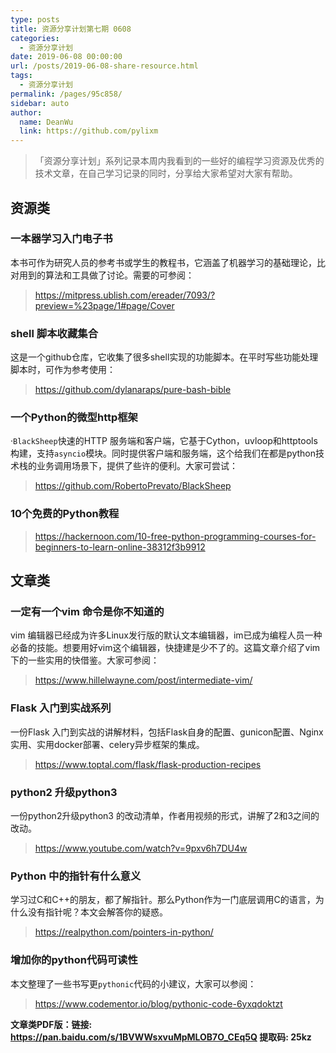 ```yaml
---
type: posts
title: 资源分享计划第七期 0608
categories: 
  - 资源分享计划
date: 2019-06-08 00:00:00
url: /posts/2019-06-08-share-resource.html
tags: 
  - 资源分享计划
permalink: /pages/95c858/
sidebar: auto
author: 
  name: DeanWu
  link: https://github.com/pylixm
---
```


>「资源分享计划」系列记录本周内我看到的一些好的编程学习资源及优秀的技术文章，在自己学习记录的同时，分享给大家希望对大家有帮助。

## 资源类

### 一本器学习入门电子书

本书可作为研究人员的参考书或学生的教程书，它涵盖了机器学习的基础理论，比对用到的算法和工具做了讨论。需要的可参阅：

> https://mitpress.ublish.com/ereader/7093/?preview=%23page/1#page/Cover

### shell 脚本收藏集合

这是一个github仓库，它收集了很多shell实现的功能脚本。在平时写些功能处理脚本时，可作为参考使用：

> https://github.com/dylanaraps/pure-bash-bible

### 一个Python的微型http框架

·`BlackSheep`快速的HTTP 服务端和客户端，它基于Cython，uvloop和httptools构建，支持`asyncio`模块。同时提供客户端和服务端，这个给我们在都是python技术栈的业务调用场景下，提供了些许的便利。大家可尝试：

>https://github.com/RobertoPrevato/BlackSheep

### 10个免费的Python教程

> https://hackernoon.com/10-free-python-programming-courses-for-beginners-to-learn-online-38312f3b9912


## 文章类

### 一定有一个vim 命令是你不知道的

vim 编辑器已经成为许多Linux发行版的默认文本编辑器，im已成为编程人员一种必备的技能。想要用好vim这个编辑器，快捷建是少不了的。这篇文章介绍了vim下的一些实用的快借鉴。大家可参阅：

> https://www.hillelwayne.com/post/intermediate-vim/

### Flask 入门到实战系列

一份Flask 入门到实战的讲解材料，包括Flask自身的配置、gunicon配置、Nginx实用、实用docker部署、celery异步框架的集成。

> https://www.toptal.com/flask/flask-production-recipes

### python2 升级python3 

一份python2升级python3 的改动清单，作者用视频的形式，讲解了2和3之间的改动。

> https://www.youtube.com/watch?v=9pxv6h7DU4w

### Python 中的指针有什么意义

学习过C和C++的朋友，都了解指针。那么Python作为一门底层调用C的语言，为什么没有指针呢？本文会解答你的疑惑。

> https://realpython.com/pointers-in-python/

### 增加你的python代码可读性

本文整理了一些书写更`pythonic`代码的小建议，大家可以参阅：

> https://www.codementor.io/blog/pythonic-code-6yxqdoktzt

**文章类PDF版：链接: https://pan.baidu.com/s/1BVWWsxvuMpMLOB7O_CEq5Q 提取码: 25kz**


